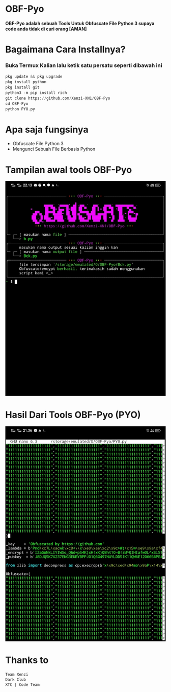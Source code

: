 # OBF-Pyo

#### OBF-Pyo adalah sebuah Tools Untuk Obfuscate File Python 3 supaya code anda tidak di curi orang [AMAN]

# Bagaimana Cara Installnya?
### Buka Termux Kalian lalu ketik satu persatu seperti dibawah ini
```python
pkg update && pkg upgrade
pkg install python
pkg install git
python3 -m pip install rich
git clone https://github.com/Xenzi-XN1/OBF-Pyo
cd OBF-Pyo
python PYO.py
```

# Apa saja fungsinya
+ Obfuscate File Python 3
+ Mengunci Sebuah File Berbasis Python

# Tampilan awal tools OBF-Pyo
![img](https://github.com/Xenzi-XN1/OBF-Pyo/blob/main/IMG_20221104_221350.jpg)
# Hasil Dari Tools OBF-Pyo (PYO)
![img](https://github.com/Xenzi-XN1/OBF-Pyo/blob/main/IMG_20221104_221006.jpg)

# Thanks to
```
Team Xenzi
Dark Club
XTC | Code Team
```
